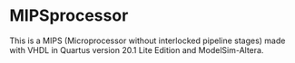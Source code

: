 # MIPSprocessor
This is a MIPS (Microprocessor without interlocked pipeline stages) made with VHDL in Quartus version 20.1 Lite Edition and ModelSim-Altera.

